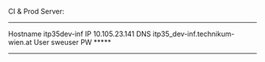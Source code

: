 CI & Prod Server:

----------  -------------------------------
Hostname    itp35dev-inf
IP          10.105.23.141
DNS         itp35_dev-inf.technikum-wien.at
User        sweuser
PW          *****
----------  -------------------------------

